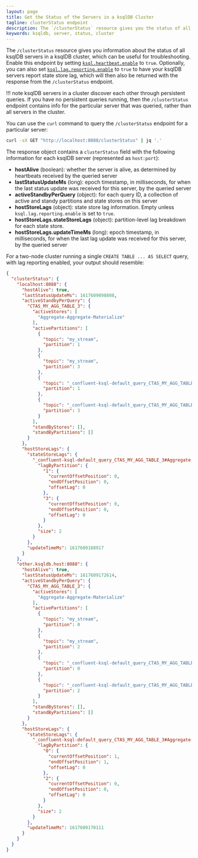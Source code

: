 ```yaml
---
layout: page
title: Get the Status of the Servers in a ksqlDB Cluster 
tagline: clusterStatus endpoint
description: The `/clusterStatus` resource gives you the status of all servers in a ksqlDB cluster
keywords: ksqldb, server, status, cluster
---
```


The `/clusterStatus` resource gives you information about the status of all
ksqlDB servers in a ksqlDB cluster, which can be useful for troubleshooting. 
Enable this endpoint by setting [`ksql.heartbeat.enable`](../../reference/server-configuration.md#ksqlheartbeatenable) 
to `true`. Optionally, you can also set [`ksql.lag.reporting.enable`](../../reference/server-configuration.md#ksqllagreportingenable) 
to `true` to have your ksqlDB servers report state store lag, which will 
then also be returned with the response from the `/clusterStatus` endpoint.

!!! note
      ksqlDB servers in a cluster discover each other through persistent queries.
      If you have no persistent queries running, then the `/clusterStatus` endpoint
      contains info for the particular server that was queried, rather than
      all servers in the cluster.  

You can use the `curl` command to query the `/clusterStatus` endpoint
for a particular server:

```bash
curl -sX GET "http://localhost:8088/clusterStatus" | jq '.'
```

The response object contains a `clusterStatus` field with the following
information for each ksqlDB server (represented as `host:port`):

- **hostAlive** (boolean): whether the server is alive, as determined by
  heartbeats received by the queried server
- **lastStatusUpdateMs** (long): epoch timestamp, in milliseconds, for when the
  last status update was received for this server, by the queried server 
- **activeStandbyPerQuery** (object): for each query ID, a collection of 
  active and standy partitions and state stores on this server
- **hostStoreLags** (object): state store lag information. Empty unless
  `ksql.lag.reporting.enable` is set to `true`.
- **hostStoreLags.stateStoreLags** (object): partition-level lag breakdown
  for each state store.
- **hostStoreLags.updateTimeMs** (long): epoch timestamp, in milliseconds, for when 
  the last lag update was received for this server, by the queried server

For a two-node cluster running a single `CREATE TABLE ... AS SELECT` query, 
with lag reporting enabled, your output should resemble:

```json
{
  "clusterStatus": {
    "localhost:8088": {
      "hostAlive": true,
      "lastStatusUpdateMs": 1617609098808,
      "activeStandbyPerQuery": {
        "CTAS_MY_AGG_TABLE_3": {
          "activeStores": [
            "Aggregate-Aggregate-Materialize"
          ],
          "activePartitions": [
            {
              "topic": "my_stream",
              "partition": 1
            },
            {
              "topic": "my_stream",
              "partition": 3
            },
            {
              "topic": "_confluent-ksql-default_query_CTAS_MY_AGG_TABLE_3-Aggregate-GroupBy-repartition",
              "partition": 1
            },
            {
              "topic": "_confluent-ksql-default_query_CTAS_MY_AGG_TABLE_3-Aggregate-GroupBy-repartition",
              "partition": 3
            }
          ],
          "standByStores": [],
          "standByPartitions": []
        }
      },
      "hostStoreLags": {
        "stateStoreLags": {
          "_confluent-ksql-default_query_CTAS_MY_AGG_TABLE_3#Aggregate-Aggregate-Materialize": {
            "lagByPartition": {
              "1": {
                "currentOffsetPosition": 0,
                "endOffsetPosition": 0,
                "offsetLag": 0
              },
              "3": {
                "currentOffsetPosition": 0,
                "endOffsetPosition": 0,
                "offsetLag": 0
              }
            },
            "size": 2
          }
        },
        "updateTimeMs": 1617609168917
      }
    },
    "other.ksqldb.host:8088": {
      "hostAlive": true,
      "lastStatusUpdateMs": 1617609172614,
      "activeStandbyPerQuery": {
        "CTAS_MY_AGG_TABLE_3": {
          "activeStores": [
            "Aggregate-Aggregate-Materialize"
          ],
          "activePartitions": [
            {
              "topic": "my_stream",
              "partition": 0
            },
            {
              "topic": "my_stream",
              "partition": 2
            },
            {
              "topic": "_confluent-ksql-default_query_CTAS_MY_AGG_TABLE_3-Aggregate-GroupBy-repartition",
              "partition": 0
            },
            {
              "topic": "_confluent-ksql-default_query_CTAS_MY_AGG_TABLE_3-Aggregate-GroupBy-repartition",
              "partition": 2
            }
          ],
          "standByStores": [],
          "standByPartitions": []
        }
      },
      "hostStoreLags": {
        "stateStoreLags": {
          "_confluent-ksql-default_query_CTAS_MY_AGG_TABLE_3#Aggregate-Aggregate-Materialize": {
            "lagByPartition": {
              "0": {
                "currentOffsetPosition": 1,
                "endOffsetPosition": 1,
                "offsetLag": 0
              },
              "2": {
                "currentOffsetPosition": 0,
                "endOffsetPosition": 0,
                "offsetLag": 0
              }
            },
            "size": 2
          }
        },
        "updateTimeMs": 1617609170111
      }
    }
  }
}
```

